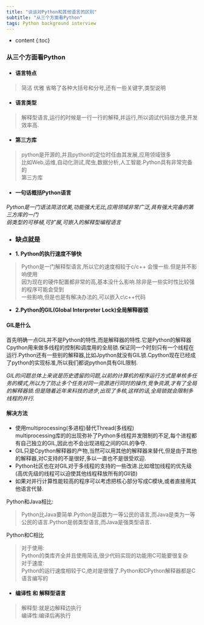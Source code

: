 ```yaml
---
title: "谈谈对Python和其他语言的区别"
subtitle: "从三个方面看Python"
tags: Python background interview
---
```







* content
{:toc}






<article class="_2rhmJa">
    <h3>从三个方面看Python</h3>
    <ul>
        <li>
            <h4>语言特点</h4>
        </li>
    </ul>
    <blockquote>
        <p>简洁 优雅 省略了各种大括号和分号,还有一些关键字,类型说明</p>
    </blockquote>
    <ul>
        <li>
            <h4>语言类型</h4>
        </li>
    </ul>
    <blockquote>
        <p>解释型语言,运行的时候是一行一行的解释,并运行,所以调试代码很方便,开发效率高.</p>
    </blockquote>
    <ul>
        <li>
            <h4>第三方库</h4>
        </li>
    </ul>
    <blockquote>
        <p>python是开源的,并且python的定位时任由其发展,应用领域很多<br>
            比如Web,运维,自动化测试,爬虫,数据分析,人工智能.Python具有非常完备的<br>
            第三方库</p>
    </blockquote>
    <ul>
        <li>
            <h4>一句话概括Python语言</h4>
        </li>
    </ul>
    <p><em>Python是一门语法简洁优美,功能强大无比,应用领域非常广泛,具有强大完备的第三方库的一门<br>
        弱类型的可移植,可扩展,可嵌入的解释型编程语言</em></p>
    <ul>
        <li>
            <h3>缺点就是</h3>
        </li>
        <li><strong>1. Python的执行速度不够快</strong></li>
    </ul>
    <blockquote>
        <p>Python是一门解释型语言,所以它的速度相较于c/c++ 会慢一些.但是并不影响使用<br>
            因为现在的硬件配置都非常的高,基本没什么影响.除非是一些实时性比较强的程序可能会受到<br>
            一些影响,但是也是有解决办法的,可以嵌入c\c++代码</p>
    </blockquote>
    <ul>
        <li><strong>2.Python的GIL(Global Interpreter Lock)全局解释器锁</strong></li>
    </ul>
    <h4>GIL是什么</h4>
    <p>
        首先明确一点GIL并不是Python的特性,而是解释器的特性.它是Python的解释器Cpython用来做多线程的控制和调度用的全局锁.保证同一个时刻只有一个线程在运行.Python还有一些别的解释器,比如Jpython就没有GIL锁.Cpython现在已经成了python的实现标准,所以我们都说python具有GIL限制.</p>
    <p><em>GIL的问题总体上来说是历史遗留的问题,以前的计算机的程序运行方式是单核多任务的模式,所以为了防止多个任务对同一资源进行同时的操作,竞争资源,才有了全局的解释器锁.但是随着近年来科技的进步,出现了多核,这样的话,全局锁就会限制多线程的并行.</em>
    </p>
    <h4>解决方法</h4>
    <ul>
        <li>使用multiprocessing(多进程)替代Thread(多线程)<br>
            multiprocessing库的的出现弥补了Python多线程并发限制的不足,每个进程都有自己独立的GIL,因此也不会出现进程之间的GIL的争夺.
        </li>
        <li>GIL只是Cpython解释器的产物,当然可以用其他的解释器来替代,但是由于其他的解释器,对C支持的不是很好,多以一直也不是很受欢迎.</li>
        <li>Python社区也在对GIL对于多线程的支持的一些改进.比如增加线程的优先级(高优先级的线程可以迫使其他线程释放所有的GIl锁)</li>
        <li>如果对并行计算性能较高的程序可以考虑把核心部分写成C模块,或者直接用其他语言代替.</li>
    </ul>
    <p>Python和Java相比:</p>
    <blockquote>
        <p>Python比Java要简单.Python是函数为一等公民的语言,而Java是类为一等公民的语言.Python是弱类型语言,而Java是强类型语言.</p>
    </blockquote>
    <p>Python和C相比</p>
    <blockquote>
        <p>对于使用:<br>
            Python的类库齐全并且使用简洁,很少代码实现的功能用C可能要很复杂<br>
            对于速度:<br>
            Python的运行速度相较于C,绝对是很慢了.Python和CPython解释器都是C语言编写的</p>
    </blockquote>
    <ul>
        <li>
            <h4>编译性 和 解释型语言</h4>
        </li>
    </ul>
    <blockquote>
        <p>解释型:就是边解释边执行<br>
            编译性:编译后再执行</p>
    </blockquote>
</article>